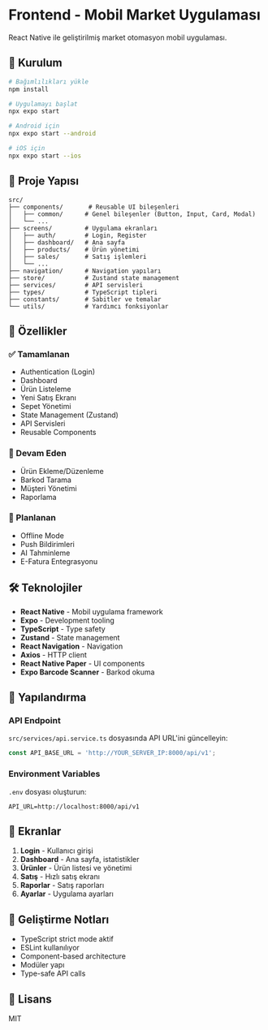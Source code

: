 # Frontend - Mobil Market Uygulaması

React Native ile geliştirilmiş market otomasyon mobil uygulaması.

## 🚀 Kurulum

```bash
# Bağımlılıkları yükle
npm install

# Uygulamayı başlat
npx expo start

# Android için
npx expo start --android

# iOS için  
npx expo start --ios
```

## 📁 Proje Yapısı

```
src/
├── components/       # Reusable UI bileşenleri
│   ├── common/      # Genel bileşenler (Button, Input, Card, Modal)
│   └── ...
├── screens/         # Uygulama ekranları
│   ├── auth/        # Login, Register
│   ├── dashboard/   # Ana sayfa
│   ├── products/    # Ürün yönetimi
│   ├── sales/       # Satış işlemleri
│   └── ...
├── navigation/      # Navigation yapıları
├── store/           # Zustand state management
├── services/        # API servisleri
├── types/           # TypeScript tipleri
├── constants/       # Sabitler ve temalar
└── utils/           # Yardımcı fonksiyonlar
```

## 🎨 Özellikler

### ✅ Tamamlanan
- Authentication (Login)
- Dashboard
- Ürün Listeleme
- Yeni Satış Ekranı
- Sepet Yönetimi
- State Management (Zustand)
- API Servisleri
- Reusable Components

### 🔄 Devam Eden
- Ürün Ekleme/Düzenleme
- Barkod Tarama
- Müşteri Yönetimi
- Raporlama

### 📅 Planlanan
- Offline Mode
- Push Bildirimleri
- AI Tahminleme
- E-Fatura Entegrasyonu

## 🛠️ Teknolojiler

- **React Native** - Mobil uygulama framework
- **Expo** - Development tooling
- **TypeScript** - Type safety
- **Zustand** - State management
- **React Navigation** - Navigation
- **Axios** - HTTP client
- **React Native Paper** - UI components
- **Expo Barcode Scanner** - Barkod okuma

## 🔧 Yapılandırma

### API Endpoint
`src/services/api.service.ts` dosyasında API URL'ini güncelleyin:

```typescript
const API_BASE_URL = 'http://YOUR_SERVER_IP:8000/api/v1';
```

### Environment Variables
`.env` dosyası oluşturun:

```env
API_URL=http://localhost:8000/api/v1
```

## 📱 Ekranlar

1. **Login** - Kullanıcı girişi
2. **Dashboard** - Ana sayfa, istatistikler
3. **Ürünler** - Ürün listesi ve yönetimi
4. **Satış** - Hızlı satış ekranı
5. **Raporlar** - Satış raporları
6. **Ayarlar** - Uygulama ayarları

## 🎯 Geliştirme Notları

- TypeScript strict mode aktif
- ESLint kullanılıyor
- Component-based architecture
- Modüler yapı
- Type-safe API calls

## 📄 Lisans

MIT
